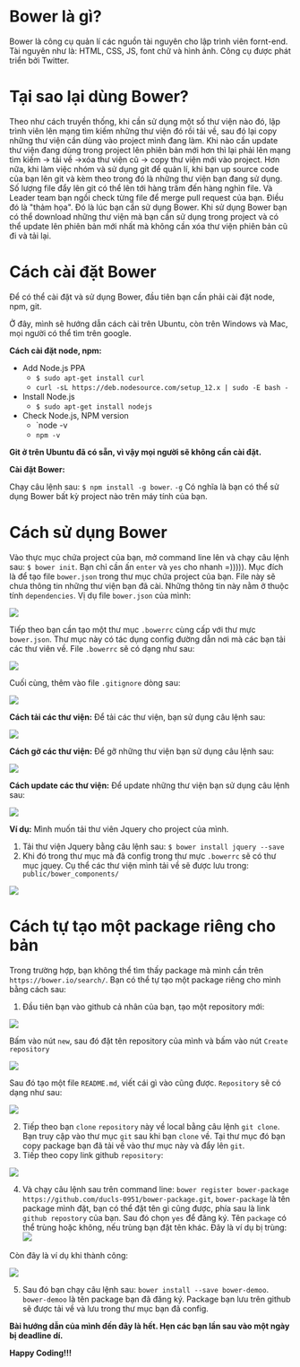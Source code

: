 # Bower là gì?
Bower là công cụ quản lí các nguồn tài nguyên cho lập trình viên fornt-end. Tài nguyên như là: HTML, CSS, JS, font chữ và hình ảnh. Công cụ được phát triển bởi Twitter.
# Tại sao lại dùng Bower?
Theo như cách truyền thống, khi cần sử dụng một số thư viện nào đó, lập trình viên lên mạng tìm kiếm những thư viện đó rồi tải về, sau đó lại copy những thư viện cần dùng vào project mình đang làm. Khi nào cần update thư viện đang dùng trong project lên phiên bản mới hơn thì lại phải lên mạng tìm kiếm -> tải về ->xóa thư viện cũ -> copy thư viện mới vào project. Hơn nữa, khi làm việc nhóm và sử dụng git để quản lí, khi bạn up source code của bạn lên git và kèm theo trong đó là những thư viện bạn đang sử dụng. Số lượng file đẩy lên git có thể lên tới hàng trăm đến hàng nghìn file. Và Leader team bạn ngồi check từng file để merge pull request của bạn. Điều đó là "thảm họa". Đó là lúc bạn cần sử dụng Bower. Khi sử dụng Bower bạn có thể download những thư viện mà bạn cần sử dụng trong project và có thể update lên phiên bản mới nhất mà không cần xóa thư viện phiên bản cũ đi và tải lại.
# Cách cài đặt Bower
Để có thể cài đặt và sử dụng Bower, đầu tiên bạn cần phải cài đặt node, npm, git.

Ở đây, mình sẽ hướng dẫn cách cài trên Ubuntu, còn trên Windows và Mac, mọi người có thể tìm trên google.

**Cách cài đặt node, npm:**

* Add Node.js PPA
    *  `$ sudo apt-get install curl`
    *  `curl -sL https://deb.nodesource.com/setup_12.x | sudo -E bash -`
* Install Node.js
    * `$ sudo apt-get install nodejs`
* Check Node.js, NPM version
    * `node -v
    * `npm -v`

**Git ở trên Ubuntu đã có sẵn, vì vậy mọi người sẽ không cần cài đặt.**

**Cài đặt Bower:**

Chạy câu lệnh sau: `$ npm install -g bower`. `-g` Có nghĩa là bạn có thể sử dụng Bower bất kỳ project nào trên máy tính của bạn.

# Cách sử dụng Bower
Vào thực mục chứa project của bạn, mở command line lên và chạy câu lệnh sau:
`$ bower init`. Bạn chỉ cần ấn `enter` và `yes` cho nhanh =))))). Mục đích là để tạo file `bower.json` trong thư mục chứa project của bạn. File này sẽ chưa thông tin những thư viện bạn đã cài. Những thông tin này nằm ở thuộc tính `dependencies`. Vị dụ file `bower.json` của mình:

 ![](https://images.viblo.asia/43315919-11e1-46cc-b1e2-f0a882d03b6a.png)
 
Tiếp theo bạn cần tạo một thư mục `.bowerrc` cùng cấp với thư mực `bower.json`. Thư mục này có tác dụng config đường dẫn nơi mà các bạn tải các thư viên về. File `.bowerrc` sẽ có dạng như sau:

![](https://images.viblo.asia/c974126a-94b3-4d94-9a5c-2ed248edec75.png)

Cuối cùng, thêm vào file `.gitignore` dòng sau:

![](https://images.viblo.asia/67009852-eb78-4b0f-b027-96b3449b6a71.png)

**Cách tải các thư viện:**
Để tải các thư viện, bạn sử dụng câu lệnh sau:

![](https://images.viblo.asia/32852445-9c0e-4607-b765-a01a717320e7.png)

**Cách gỡ các thư viện:**
Để gỡ những thư viện bạn sử dụng câu lệnh sau:

![](https://images.viblo.asia/1626d1dc-2a46-48f0-9d9d-a68ba0689c26.png)

**Cách update các thư viện:**
Để update những thư viện bạn sử dụng câu lệnh sau:

![](https://images.viblo.asia/f62f14c4-4710-42a5-89ca-ef8c168d8f96.png)

**Ví dụ:** Mình muốn tải thư viên Jquery cho project của mình.

1. Tải thư viện Jquery bằng câu lệnh sau: `$ bower install jquery --save`
2. Khi đó trong thư mục mà đã config trong thư mực `.bowerrc` sẽ có thư mục jquey. Cụ thể các thư viện mình tải về sẽ được lưu trong:` public/bower_components/`

![](https://images.viblo.asia/ac1f9841-ce89-4bb7-aef5-1f9e798062e9.png)

# Cách tự tạo một package riêng cho bản
Trong trường hợp, bạn không thể tìm thấy package mà mình cần trên `https://bower.io/search/`. Bạn có thể tự tạo một package riêng cho mình bằng cách sau:

1. Đầu tiên bạn vào github cả nhân của bạn, tạo một repository mới:

![](https://images.viblo.asia/6414b141-7925-49f9-8daf-ca6131003209.png)

Bấm vào nút `new`, sau đó đặt tên repository của mình và bấm vào nút `Create repository`

![](https://images.viblo.asia/c76c5c01-70e0-4393-9066-af87e3bb8d93.png)

Sau đó tạo một file `README.md`, viết cái gì vào cũng được. `Repository` sẽ có dạng như sau:

![](https://images.viblo.asia/750a718c-b968-4b6a-b4c1-e34aa8814b52.png)

2. Tiếp theo bạn `clone` `repository` này về local bằng câu lệnh `git clone`. Bạn truy cập vào thư mục `git` sau khi bạn `clone` về. Tại thư mục đó bạn copy package bạn đã tải về vào thư mục này và đẩy lên `git`.
3. Tiếp theo copy link github `repository`:

![](https://images.viblo.asia/80bdb1f4-a8c7-4d9b-88e8-4bd5675442af.png)

4. Và chạy câu lệnh sau trên command line: `bower register bower-package https://github.com/ducls-0951/bower-package.git`, `bower-package` là tên package mình đặt, bạn có thể đặt tên gì cũng được, phía sau là link `github repostory` của bạn. Sau đó chọn `yes` để đăng ký. Tên `package` có thể trùng hoặc không, nếu trùng bạn đặt tên khác. Đây là ví dụ bị trùng:
![](https://images.viblo.asia/26ac78e0-a706-4bb0-91d4-ec2b2c9fdb68.png)

Còn đây là ví dụ khi thành công:

![](https://images.viblo.asia/2e0f4550-6b73-479a-a4af-07cd3ada0022.png)

5. Sau đó bạn chạy câu lệnh sau: `bower install --save bower-demoo`. `bower-demoo` là tên package bạn đã đăng ký. Package bạn lưu trên github sẽ được tải về và lưu trong thư mục bạn đã config.

**Bài hướng dẫn của mình đến đây là hết. Hẹn các bạn lần sau vào một ngày bị deadline dí.**

**Happy Coding!!!**